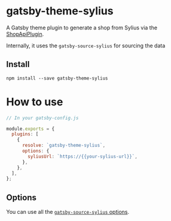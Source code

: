 # gatsby-theme-sylius

A Gatsby theme plugin to generate a shop from Sylius via the [ShopApiPlugin](https://github.com/Sylius/ShopApiPlugin).

Internally, it uses the `gatsby-source-sylius` for sourcing the data

## Install

```
npm install --save gatsby-theme-sylius
```

# How to use

```javascript
// In your gatsby-config.js

module.exports = {
  plugins: [
    {
      resolve: `gatsby-theme-sylius`,
      options: {
        syliusUrl: `https://{{your-sylius-url}}`,
      },
    },
  ],
};
```

## Options

You can use all the [`gatsby-source-sylius` options](../gatsby-source-sylius/README.md#Options).
